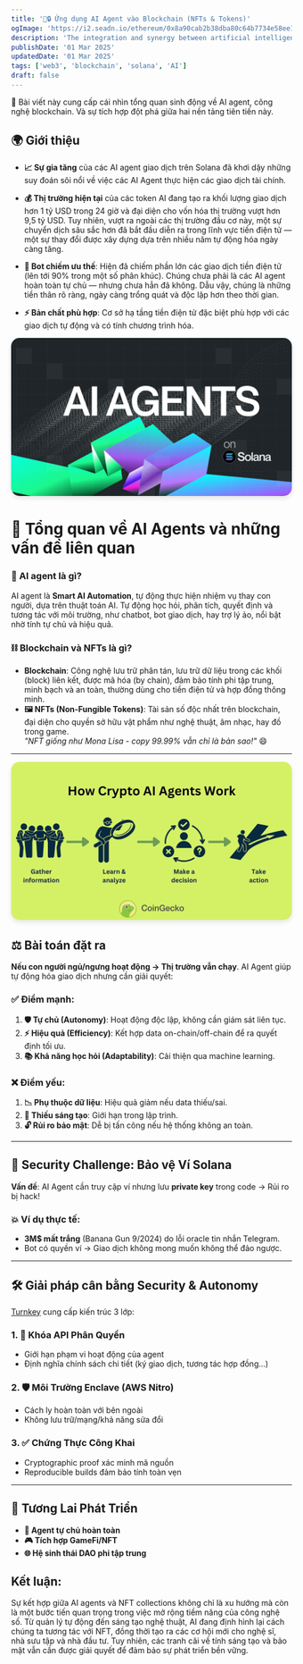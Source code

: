 ```yaml
---
title: '🤖🔒 Ứng dụng AI Agent vào Blockchain (NFTs & Tokens)'
ogImage: 'https://i2.seadn.io/ethereum/0x8a90cab2b38dba80c64b7734e58ee1db38b8992e/2e73bb28d2bc794b8a84fb538cd50e9b.png'
description: 'The integration and synergy between artificial intelligence agents and Solana-based non-fungible tokens'
publishDate: '01 Mar 2025'
updatedDate: '01 Mar 2025'
tags: ['web3', 'blockchain', 'solana', 'AI']
draft: false
---
```


 🌟 Bài viết này cung cấp cái nhìn tổng quan sinh động về AI agent, công nghệ blockchain. Và sự tích hợp đột phá giữa hai nền tảng tiên tiến này.

## 🌍 Giới thiệu

- **📈 Sự gia tăng** của các AI agent giao dịch trên Solana đã khơi dậy những suy đoán sôi nổi về việc các AI Agent thực hiện các giao dịch tài chính.

- **💰 Thị trường hiện tại** của các token AI đang tạo ra khối lượng giao dịch hơn 1 tỷ USD trong 24 giờ và đại diện cho vốn hóa thị trường vượt hơn 9,5 tỷ USD. Tuy nhiên, vượt ra ngoài các thị trường đầu cơ này, một sự chuyển dịch sâu sắc hơn đã bắt đầu diễn ra trong lĩnh vực tiền điện tử — một sự thay đổi được xây dựng dựa trên nhiều năm tự động hóa ngày càng tăng.

- **🤖 Bot chiếm ưu thế**: Hiện đã chiếm phần lớn các giao dịch tiền điện tử (lên tới 90% trong một số phân khúc). Chúng chưa phải là các AI agent hoàn toàn tự chủ — nhưng chưa hẳn đã không. Dẫu vậy, chúng là những tiền thân rõ ràng, ngày càng trổng quát và độc lập hơn theo thời gian.

- **⚡ Bản chất phù hợp**: Cơ sở hạ tầng tiền điện tử đặc biệt phù hợp với các giao dịch tự động và có tính chương trình hóa.

![Header Image](header.png)

# 🤖 Tổng quan về AI Agents và những vấn đề liên quan

### 🤖 AI agent là gì?
AI agent là **Smart AI Automation**, tự động thực hiện nhiệm vụ thay con người, dựa trên thuật toán AI. Tự động học hỏi, phân tích, quyết định và tương tác với môi trường, như chatbot, bot giao dịch, hay trợ lý ảo, nổi bật nhờ tính tự chủ và hiệu quả.

### ⛓️ Blockchain và NFTs là gì?
- **Blockchain**: Công nghệ lưu trữ phân tán, lưu trữ dữ liệu trong các khối (block) liên kết, được mã hóa (by chain), đảm bảo tính phi tập trung, minh bạch và an toàn, thường dùng cho tiền điện tử và hợp đồng thông minh.  
- **🖼️ NFTs (Non-Fungible Tokens)**: Tài sản số độc nhất trên blockchain, đại diện cho quyền sở hữu vật phẩm như nghệ thuật, âm nhạc, hay đồ trong game.  
*"NFT giống như Mona Lisa - copy 99.99% vẫn chỉ là bản sao!"* 😄

---
![Ai agent Image](work-ai.png)

## ⚖️ Bài toán đặt ra

**Nếu con người ngủ/ngưng hoạt động → Thị trường vẫn chạy**. AI Agent giúp tự động hóa giao dịch nhưng cần giải quyết:

### ✅ Điểm mạnh:
1. **🛡️ Tự chủ (Autonomy)**: Hoạt động độc lập, không cần giám sát liên tục.  
2. **⚡ Hiệu quả (Efficiency)**: Kết hợp data on-chain/off-chain để ra quyết định tối ưu.  
3. **📚 Khả năng học hỏi (Adaptability)**: Cải thiện qua machine learning.  

### ❌ Điểm yếu:
1. **📉 Phụ thuộc dữ liệu**: Hiệu quả giảm nếu data thiếu/sai.  
2. **🎨 Thiếu sáng tạo**: Giới hạn trong lập trình.  
3. **🔓 Rủi ro bảo mật**: Dễ bị tấn công nếu hệ thống không an toàn.  

---

## 🔐 Security Challenge: Bảo vệ Ví Solana
**Vấn đề**: AI Agent cần truy cập ví nhưng lưu **private key** trong code → Rủi ro bị hack!  

### 💥 Ví dụ thực tế:
- **3M$ mất trắng** (Banana Gun 9/2024) do lỗi oracle tin nhắn Telegram.  
- Bot có quyền ví → Giao dịch không mong muốn không thể đảo ngược.  

---

## 🛠️ Giải pháp cân bằng Security & Autonomy
[Turnkey](https://www.turnkey.com/) cung cấp kiến trúc 3 lớp: 
### 1. 🔑 Khóa API Phân Quyền
- Giới hạn phạm vi hoạt động của agent  
- Định nghĩa chính sách chi tiết (ký giao dịch, tương tác hợp đồng...)  

### 2. 🛡️ Môi Trường Enclave (AWS Nitro)
- Cách ly hoàn toàn với bên ngoài  
- Không lưu trữ/mạng/khả năng sửa đổi  

### 3. ✅ Chứng Thực Công Khai
- Cryptographic proof xác minh mã nguồn  
- Reproducible builds đảm bảo tính toàn vẹn  

---

## 🚀 Tương Lai Phát Triển
- **🤖 Agent tự chủ hoàn toàn**  
- **🎮 Tích hợp GameFi/NFT**  
- **🌐 Hệ sinh thái DAO phi tập trung**  

## Kết luận: 
Sự kết hợp giữa AI agents và NFT collections không chỉ là xu hướng mà còn là một bước tiến quan trọng trong việc mở rộng tiềm năng của công nghệ số. Từ quản lý tự động đến sáng tạo nghệ thuật, AI đang định hình lại cách chúng ta tương tác với NFT, đồng thời tạo ra các cơ hội mới cho nghệ sĩ, nhà sưu tập và nhà đầu tư. Tuy nhiên, các tranh cãi về tính sáng tạo và bảo mật vẫn cần được giải quyết để đảm bảo sự phát triển bền vững.

<style>
img {
    border-radius: 15px;
    box-shadow: 0 4px 8px rgba(0,0,0,0.1);
}
blockquote {
    background: #f9f9f9;
    border-left: 4px solid #007bff;
    padding: 12px;
    font-style: italic;
}
</style>